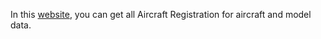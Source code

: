In this [website](https://www.faa.gov/licenses_certificates/aircraft_certification/aircraft_registry/releasable_aircraft_download/), you can get all Aircraft Registration for aircraft and model data.
